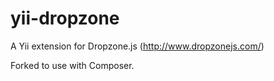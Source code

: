 yii-dropzone
============

A Yii extension for Dropzone.js (http://www.dropzonejs.com/)

Forked to use with Composer.
